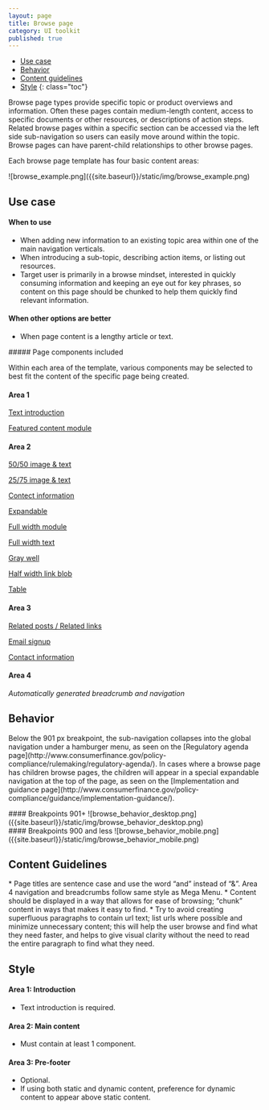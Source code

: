 ```yaml
---
layout: page
title: Browse page
category: UI toolkit
published: true
---
```


- [Use case](#use)
- [Behavior](#behavior)
- [Content guidelines](#content-guidelines)
- [Style](#style)
 {: class="toc"}
 
 <p>Browse page types provide specific topic or product overviews and information. Often these pages contain medium-length content, access to specific documents or other resources, or descriptions of action steps. Related browse pages within a specific section can be accessed via the left side sub-navigation so users can easily move around within the topic. Browse pages can have parent-child relationships to other browse pages.</p>
 
<p>Each browse page template has four basic content areas:</p>

<div class="content-50 content-first">
![browse_example.png]({{site.baseurl}}/static/img/browse_example.png)
</div>

<h2 id="use">Use case</h2>

<div class="content-67 content-first">

#### When to use
* When adding new information to an existing topic area within one of the main navigation verticals. 
* When introducing a sub-topic, describing action items, or listing out resources.
* Target user is primarily in a browse mindset, interested in quickly consuming information and keeping an eye out for key phrases, so content on this page should be chunked to help them quickly find relevant information.

#### When other options are better
* When page content is a lengthy article or text.
</div>

<div class="content-33 content-last">
##### Page components included
<p>Within each area of the template, various components may be selected to best fit the content of the specific page being created.</p>

#### Area 1

[Text introduction]()

[Featured content module]()

#### Area 2

[50/50 image & text]()

[25/75 image & text]()

[Contect information]()

[Expandable]()

[Full width module]()

[Full width text]()

[Gray well]()

[Half width link blob]()

[Table]()


#### Area 3

[Related posts / Related links]()

[Email signup]()

[Contact information]()

#### Area 4
*Automatically generated breadcrumb and navigation*
</div>

<h2 id="behavior">Behavior</h2>
<p>Below the 901 px breakpoint, the sub-navigation collapses into the global navigation under a hamburger menu, as seen on the [Regulatory agenda page](http://www.consumerfinance.gov/policy-compliance/rulemaking/regulatory-agenda/). In cases where a browse page has children browse pages, the children will appear in a special expandable navigation at the top of the page, as seen on the [Implementation and guidance page](http://www.consumerfinance.gov/policy-compliance/guidance/implementation-guidance/).</p>

<div class="content-67 content-first">
#### Breakpoints 901+
![browse_behavior_desktop.png]({{site.baseurl}}/static/img/browse_behavior_desktop.png)
</div>

<div class="content-33 content-last">
#### Breakpoints 900 and less
![browse_behavior_mobile.png]({{site.baseurl}}/static/img/browse_behavior_mobile.png)
</div>

<h2 id="content-guidelines">Content Guidelines</h2>
* Page titles are sentence case and use the word “and” instead of “&”. Area 4 navigation and breadcrumbs follow same style as Mega Menu.
* Content should be displayed in a way that allows for ease of browsing; “chunk” content in ways that makes it easy to find. 
* Try to avoid creating superfluous paragraphs to contain url text; list urls where possible and minimize unnecessary content; this will help the user browse and find what they need faster, and helps to give visual clarity without the need to read the entire paragraph to find what they need. 

<h2 id="style">Style</h2>

#### Area 1: Introduction
* Text introduction is required. 

#### Area 2: Main content
* Must contain at least 1 component.

#### Area 3: Pre-footer
* Optional.
* If using both static and dynamic content, preference for dynamic content to appear above static content.


